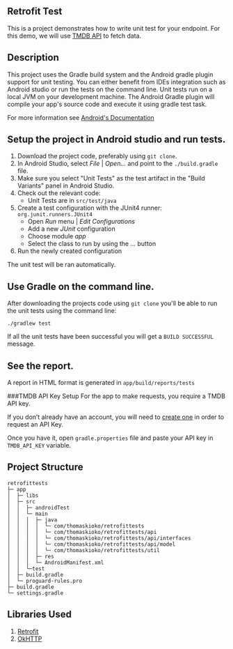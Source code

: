 Retrofit Test
--------------------
This is a project demonstrates how to write unit test for your endpoint. For this demo, we will use 
[TMDB API](https://www.themoviedb.org/account/signup)  to fetch data.

## Description


This project uses the Gradle build system and the Android gradle plugin support for unit testing.
You can either benefit from IDEs integration such as Android studio or run the tests on the command
line.
Unit tests run on a local JVM on your development machine. The Android Gradle plugin will compile your app's source code and execute it using gradle test task. 

For more information see [Android's Documentation](http://tools.android.com/tech-docs/unit-testing-support)

## Setup the project in Android studio and run tests.

1. Download the project code, preferably using `git clone`.
2. In Android Studio, select *File* | *Open...* and point to the `./build.gradle` file.
3. Make sure you select "Unit Tests" as the test artifact in the "Build Variants" panel in Android Studio. 
4. Check out the relevant code:
    * Unit Tests are in `src/test/java`
5. Create a test configuration with the JUnit4 runner: `org.junit.runners.JUnit4`
    * Open *Run* menu | *Edit Configurations*
    * Add a new *JUnit* configuration
    * Choose module *app*
    * Select the class to run by using the *...* button
6. Run the newly created configuration

The unit test will be ran automatically.

## Use Gradle on the command line.

After downloading the projects code using `git clone` you'll be able to run the
unit tests using the command line:

    ./gradlew test

If all the unit tests have been successful you will get a `BUILD SUCCESSFUL`
message.

## See the report.

A report in HTML format is generated in `app/build/reports/tests`

###TMDB API Key Setup
For the app to make requests, you require a TMDB API key. 

If you don’t already have an account, you will need to [create one](https://www.themoviedb.org/account/signup) 
in order to request an API Key.

Once you have it, open `gradle.properties` file and paste your API key in `TMDB_API_KEY` variable.

## Project Structure
    retrofittests
    ├─ app
    │  ├─ libs
    │  ├─ src
    │  │  ├─ androidTest
    │  │  └─ main
    │  │  │  ├─ java
    │  │  │  │  └─ com/thomaskioko/retrofittests
    │  │  │  │  └─ com/thomaskioko/retrofittests/api
    │  │  │  │  └─ com/thomaskioko/retrofittests/api/interfaces
    │  │  │  │  └─ com/thomaskioko/retrofittests/api/model
    │  │  │  │  └─ com/thomaskioko/retrofittests/util
    │  │  │  ├─ res
    │  │  │  └─ AndroidManifest.xml
    │  │  └─test
    │  ├─ build.gradle
    │  └─ proguard-rules.pro
    ├─ build.gradle
    └─ settings.gradle

## Libraries Used
 1. [Retrofit](http://square.github.io/retrofit/)
 2. [OkHTTP](http://square.github.io/okhttp/)